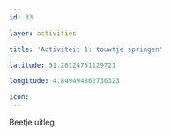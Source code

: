 ```yaml
---
id: 33

layer: activities

title: 'Activiteit 1: touwtje springen'

latitude: 51.20124751129721

longitude: 4.849494862736323

icon:
---
```


Beetje uitleg
